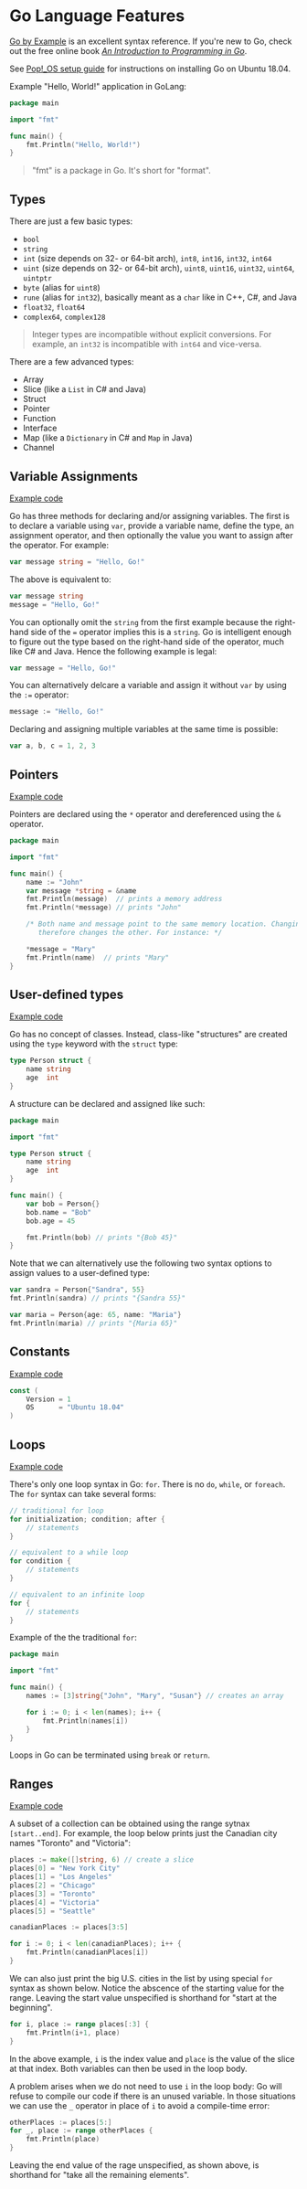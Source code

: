 # Go Language Features

[Go by Example](https://gobyexample.com/) is an excellent syntax reference. If you're new to Go, check out the free online book _[An Introduction to Programming in Go](http://www.golang-book.com/books/intro)_. 

See [Pop!_OS setup guide](https://github.com/erik1066/pop-os-setup) for instructions on installing Go on Ubuntu 18.04.

Example "Hello, World!" application in GoLang:

```go
package main

import "fmt"

func main() {
    fmt.Println("Hello, World!")
}
```

> "fmt" is a package in Go. It's short for "format".

## Types

There are just a few basic types:

* `bool`
* `string`
* `int` (size depends on 32- or 64-bit arch), `int8`, `int16`, `int32`, `int64`
* `uint` (size depends on 32- or 64-bit arch), `uint8`, `uint16`, `uint32`, `uint64`, `uintptr`
* `byte` (alias for `uint8`)
* `rune` (alias for `int32`), basically meant as a `char` like in C++, C#, and Java
* `float32`, `float64`
* `complex64`, `complex128`

> Integer types are incompatible without explicit conversions. For example, an `int32` is incompatible with `int64` and vice-versa.

There are a few advanced types:

* Array
* Slice (like a `List` in C# and Java)
* Struct
* Pointer
* Function
* Interface
* Map (like a `Dictionary` in C# and `Map` in Java)
* Channel

## Variable Assignments

[Example code](src/variables/variables.go)

Go has three methods for declaring and/or assigning variables. The first is to declare a variable using `var`, provide a variable name, define the type, an assignment operator, and then optionally the value you want to assign after the operator. For example:

```go
var message string = "Hello, Go!"
```

The above is equivalent to:

```go
var message string
message = "Hello, Go!"
```

You can optionally omit the `string` from the first example because the right-hand side of the `=` operator implies this is a `string`. Go is intelligent enough to figure out the type based on the right-hand side of the operator, much like C# and Java. Hence the following example is legal:

```go
var message = "Hello, Go!"
```

You can alternatively delcare a variable and assign it without `var` by using the `:=` operator:

```go
message := "Hello, Go!"
```

Declaring and assigning multiple variables at the same time is possible:

```go
var a, b, c = 1, 2, 3
```

## Pointers

[Example code](src/pointers/pointers.go)

Pointers are declared using the `*` operator and dereferenced using the `&` operator.

```go
package main

import "fmt"

func main() {
    name := "John"
    var message *string = &name
    fmt.Println(message)  // prints a memory address
    fmt.Println(*message) // prints "John"

    /* Both name and message point to the same memory location. Changing one
       therefore changes the other. For instance: */

    *message = "Mary"
    fmt.Println(name)  // prints "Mary"
}
```

## User-defined types

[Example code](src/user-defined-types/user-defined-types.go)

Go has no concept of classes. Instead, class-like "structures" are created using the `type` keyword with the `struct` type:

```go
type Person struct {
    name string
    age  int
}
```

A structure can be declared and assigned like such:

```go
package main

import "fmt"

type Person struct {
    name string
    age  int
}

func main() {
    var bob = Person{}
    bob.name = "Bob"
    bob.age = 45

    fmt.Println(bob) // prints "{Bob 45}"
}
```

Note that we can alternatively use the following two syntax options to assign values to a user-defined type:

```go
var sandra = Person{"Sandra", 55}
fmt.Println(sandra) // prints "{Sandra 55}"

var maria = Person{age: 65, name: "Maria"}
fmt.Println(maria) // prints "{Maria 65}"
```

## Constants

[Example code](src/constants/constants.go)

```go
const (
    Version = 1
    OS      = "Ubuntu 18.04"
)
```

## Loops

[Example code](src/loops/loops.go)

There's only one loop syntax in Go: `for`. There is no `do`, `while`, or `foreach`. The `for` syntax can take several forms:

```go
// traditional for loop
for initialization; condition; after {
    // statements
}

// equivalent to a while loop
for condition {
    // statements
}

// equivalent to an infinite loop
for {
    // statements
}
```

Example of the the traditional `for`:

```go
package main

import "fmt"

func main() {
	names := [3]string{"John", "Mary", "Susan"} // creates an array

	for i := 0; i < len(names); i++ {
		fmt.Println(names[i])
	}
}
```

Loops in Go can be terminated using `break` or `return`.

## Ranges

[Example code](src/ranges/ranges.go)

A subset of a collection can be obtained using the range sytnax `[start..end]`. For example, the loop below prints just the Canadian city names "Toronto" and "Victoria":

```go
places := make([]string, 6) // create a slice
places[0] = "New York City"
places[1] = "Los Angeles"
places[2] = "Chicago"
places[3] = "Toronto"
places[4] = "Victoria"
places[5] = "Seattle"

canadianPlaces := places[3:5]

for i := 0; i < len(canadianPlaces); i++ {
    fmt.Println(canadianPlaces[i])
}
```

We can also just print the big U.S. cities in the list by using special `for` syntax as shown below. Notice the abscence of the starting value for the range. Leaving the start value unspecified is shorthand for "start at the beginning".

```go
for i, place := range places[:3] {
    fmt.Println(i+1, place)
}
```

In the above example, `i` is the index value and `place` is the value of the slice at that index. Both variables can then be used in the loop body.

A problem arises when we do not need to use `i` in the loop body: Go will refuse to compile our code if there is an unused variable. In those situations we can use the `_` operator in place of `i` to avoid a compile-time error:

```go
otherPlaces := places[5:]
for _, place := range otherPlaces {
    fmt.Println(place)
}
```

Leaving the end value of the rage unspecified, as shown above, is shorthand for "take all the remaining elements".
